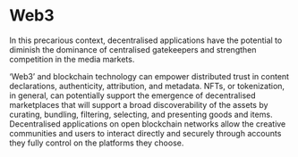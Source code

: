 # Web3

In this precarious context, decentralised applications have the potential to diminish the dominance of centralised gatekeepers and strengthen competition in the media markets.

‘Web3’ and blockchain technology can empower distributed trust in content declarations, authenticity, attribution, and metadata. NFTs, or tokenization, in general, can potentially support the emergence of decentralised marketplaces that will support a broad discoverability of the assets by curating, bundling, filtering, selecting, and presenting goods and items. Decentralised applications on open blockchain networks allow the creative communities and users to interact directly and securely through accounts they fully control on the platforms they choose.
